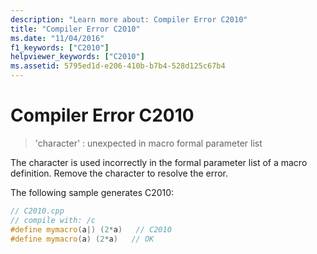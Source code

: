 ```yaml
---
description: "Learn more about: Compiler Error C2010"
title: "Compiler Error C2010"
ms.date: "11/04/2016"
f1_keywords: ["C2010"]
helpviewer_keywords: ["C2010"]
ms.assetid: 5795ed1d-e206-410b-b7b4-528d125c67b4
---
```

# Compiler Error C2010

> 'character' : unexpected in macro formal parameter list

The character is used incorrectly in the formal parameter list of a macro definition. Remove the character to resolve the error.

The following sample generates C2010:

```cpp
// C2010.cpp
// compile with: /c
#define mymacro(a|) (2*a)   // C2010
#define mymacro(a) (2*a)   // OK
```
